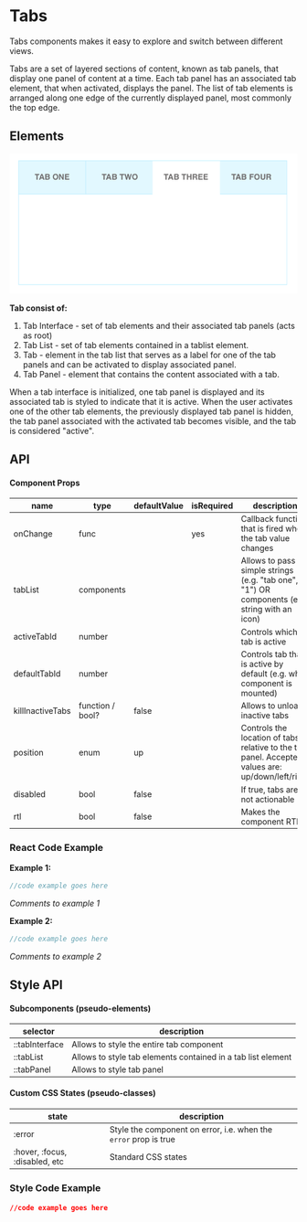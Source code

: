 # Tabs

Tabs components makes it easy to explore and switch between different views.

Tabs are a set of layered sections of content, known as tab panels, that display one panel of content at a time. Each tab panel has an associated tab element, that when activated, displays the panel. The list of tab elements is arranged along one edge of the currently displayed panel, most commonly the top edge.

## Elements

![elements](./assets/elements.png)

**Tab consist of:** 

1. Tab Interface - set of tab elements and their associated tab panels (acts as root)
2. Tab List - set of tab elements contained in a tablist element.
3. Tab - element in the tab list that serves as a label for one of the tab panels and can be activated to display associated panel.
4. Tab Panel - element that contains the content associated with a tab.

When a tab interface is initialized, one tab panel is displayed and its associated tab is styled to indicate that it is active. When the user activates one of the other tab elements, the previously displayed tab panel is hidden, the tab panel associated with the activated tab becomes visible, and the tab is considered "active".

## API

#### Component Props

| name             | type             | defaultValue | isRequired | description                              |
| ---------------- | ---------------- | ------------ | ---------- | ---------------------------------------- |
| onChange         | func             |              | yes        | Callback function that is fired when the tab value changes |
| tabList          | components       |              |            | Allows to pass simple strings (e.g. "tab one", "1") OR components (e.g. string with an icon) |
| activeTabId      | number           |              |            | Controls which tab is active             |
| defaultTabId     | number           |              |            | Controls tab that is active by default (e.g. when component is mounted) |
| killInactiveTabs | function / bool? | false        |            | Allows to unload inactive tabs           |
| position         | enum             | up           |            | Controls the location of tabs relative to the tab panel. Accepted values are: up/down/left/right |
| disabled         | bool             | false        |            | If true, tabs are not actionable         |
| rtl              | bool             | false        |            | Makes the component RTL                  |



### React Code Example

**Example 1:**

```jsx
//code example goes here
```

*Comments to example 1*


**Example 2:**

```jsx
//code example goes here
```

*Comments to example 2*



## Style API

#### Subcomponents (pseudo-elements)

| selector       | description                              |
| -------------- | ---------------------------------------- |
| ::tabInterface | Allows to style the entire tab component |
| ::tabList      | Allows to style tab elements contained in a tab list element |
| ::tabPanel     | Allows to style tab panel                |

#### Custom CSS States (pseudo-classes)

| state                          | description                              |
| ------------------------------ | ---------------------------------------- |
| :error                         | Style the component on error, i.e. when the `error` prop is true |
| :hover, :focus, :disabled, etc | Standard CSS states                      |



### Style Code Example

```css
//code example goes here
```
